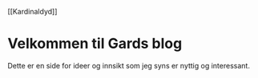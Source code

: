 [[Kardinaldyd]]
# Velkommen til Gards blog 

Dette er en side for ideer og innsikt som jeg syns er nyttig og interessant. 
